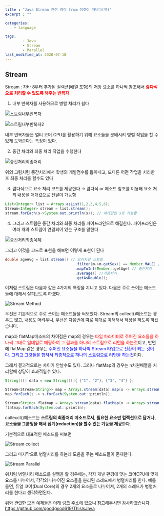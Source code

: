 ```yaml
---
title : "Java Stream 관련 정리 from 이것이 자바다(책)"
excerpt : ""

categories:
    - language

tags:
        - Java
        - Stream
        - Parallel
last_modified_at: 2020-07-18
---
```


## Stream

Stream : 자바 8부터 추가된 컬렉션(배열 포함)의 저장 요소를 하나씩 참조해서 <span style = "color:red">**람다식으로 처리할 수 있도록 해주는 반복자**</span>

1. 내부 반복자를 사용하므로 병렬 처리가 쉽다

![스트림내부반복자](/assets/스트림내부반복자.png)

![스트림내부반복자2](/assets/스트림내부반복자2.png)

내부 반복자들은 멀티 코어 CPU를 활용하기 위해 요소들을 분배시켜 병렬 작업을 할 수있게 도와준다는 특징이 있다.

2.  중간 처리와 최종 처리 작업을 수행한다

![중간처리최종처리](/assets/중간처리최종처리.png)

위의 그림처럼 중간처리에서 학생의 개별점수를 뽑아내고, 또다른 어떤 작업을 처리한 후 최종 처리를 할수도 있다

3. 람다식으로 요소 처리 코드를 제공한다 → 람다식 or 메소드 참조를 이용해 요소 처리 내용을 매개값으로 전달이 가능함

```java
List<Integer> list = Arrays.asList(1,2,3,4,5,6);
Stream<Integer> stream = list.stream();
stream.forEach(s->System.out.println(s)); // 매개값인 s로 가능함
```

4. 그리고 스트림은 중간 처리와 최종 처리를 파이프라인으로 해결한다. 파이프라인은 여러 개의 스트림이 연결되어 있는 구조를 말한다

![중간처리최종예제](/assets/중간처리최종처리예제.png)

그리고 이것을 코드로 표현을 해보면 이렇게 표현이 된다

```java
double ageAvg = list.stream() // 오리지널 스트림
								.filter(m->m.getSex() == Member.MALE) //중간처리
								.mapToInt(Member::getAge) // 중간처리
								.average() //최종처리
								.getAsDouble();

```

이처럼 스트림은 다음과 같은 4가지의 특징을 지니고 있다. 다음은 주로 쓰이는 메소드들에 대해서 살펴보도록 하겠다.

![Stream Method](/assets/스트림메소드.png)

우선은 기본적으로 주로 쓰이는 메소드들을 써보았다. Stream의 collect()메소드는 경우도 많고, 내용도 어려우니, 우선은 다음번에 따로 제대로 이해해서 작성을 하도록 하겠습니다. 

map과 flatMap메소드의 차이점은 map의 경우는 <span style="color:red">타입 파라미터로 주어진 요소들을 하나씩 그대로 일대일로 매핑하여 그 결과를 하나의 스트림으로 리턴을 하는것</span>이고, 반면에 flatMap 같은 경우는 <span style="color:blue">주어진 요소들을 하나씩 Stream<R> 타입으로 전환이 되는 것이다. 그리고 그것들을 합쳐서 최종적으로 하나의 스트림으로 리턴을 하는것</span>이다.

그래서 결과적으로는 차이가 안날수도 있다. 그러나 flatMap의 경우는 n차원배열을 처리할때 상당히 효과적일수 있다.

```java
String[][] data = new String[][]{ {"1", "2"}, {"3", "4"} };

Stream<Stream<String>> map = Arrays.stream(data).map(x -> Arrays.stream(x));
map.forEach(s -> s.forEach(System.out::println));

Stream<String> flatmap = Arrays.stream(data).flatMap(x -> Arrays.stream(x));
flatmap.forEach(System.out::println);
```

 

collecct()메소드는 **스트림의 최종처리 메소드로서, 필요한 요소만 컬렉션으로 담거나, 요소들을 그룹핑을 해서 집계(reduction)을 할수 있는 기능을 제공**한다.

기본적으로 대표적인 메소드를 써보면

![Stream collect](/assets/스트림콜렉트.png)

그리고 마지막으로 병렬처리를 하는데 도움을 주는 메소드들이 존재한다. 

![Stream Parallel](/assets/스트림병렬.png)

위처럼 병렬처리 메소드를 실행을 할 경우에는, 각자 개발 환경에 맞는 코어CPU에 맞게 요소를 나누어서, 각각의 나누어진 요소들을 분리된 스레드에서 병렬처리를 한다. 예를 들면, 듀얼 코어(Dual Core)의 경우 2개의 요소들로 나누어져, 2개의 스레드가 병렬처리를 한다고 생각하면된다.  

위와 관련한 모든 예제들은 아래 링크 주소에 있으니 참고해주시면 감사하겠습니다.  
<https://github.com/goodgood619/ThisIsJava>
